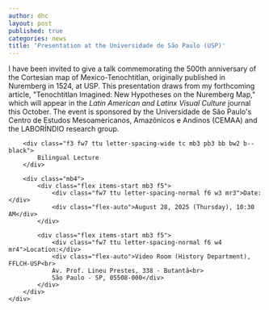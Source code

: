 ```yaml
---
author: dhc 
layout: post
published: true
categories: news
title: 'Presentation at the Universidade de São Paulo (USP)'
---
```


I have been invited to give a talk commemorating the 500th anniversary of the Cortesian map of Mexico-Tenochtitlan, originally published in Nuremberg in 1524, at USP. This presentation draws from my forthcoming article, "Tenochtitlan Imagined: New Hypotheses on the Nuremberg Map," which will appear in the *Latin American and Latinx Visual Culture* journal this October. The event is sponsored by the Universidade de São Paulo's Centro de Estudos Mesoamericanos, Amazônicos e Andinos (CEMAA) and the LABORÍNDIO research group.

<div class="flex justify-center items-center min-vh-100 pa3">
    <div class="bg-white ba b--black bw3 mw6 w-100 pa4 box-shadow-custom box-shadow-hover transition-custom">
        
        <div class="f3 fw7 ttu letter-spacing-wide tc mb3 pb3 bb bw2 b--black">
            Bilingual Lecture
        </div>
        
        <div class="mb4">
            <div class="flex items-start mb3 f5">
                <div class="fw7 ttu letter-spacing-normal f6 w3 mr3">Date:</div>
                <div class="flex-auto">August 28, 2025 (Thursday), 10:30 AM</div>
            </div>
            
            <div class="flex items-start mb3 f5">
                <div class="fw7 ttu letter-spacing-normal f6 w4 mr4">Location:</div>
                <div class="flex-auto">Video Room (History Department), FFLCH-USP<br>
                Av. Prof. Lineu Prestes, 338 - Butantã<br>
                São Paulo - SP, 05508-000</div>
            </div>
        </div>
    </div>
</div>

